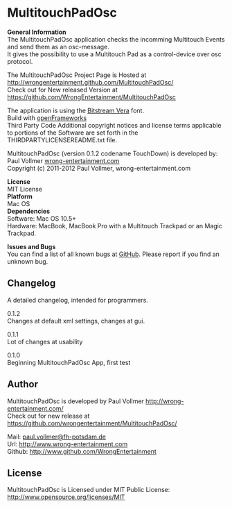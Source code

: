 # MultitouchPadOsc  
  
**General Information**  
The MultitouchPadOsc application checks the incomming Multitouch Events and send them as an osc-message.  
It gives the possibility to use a Multitouch Pad as a control-device over osc protocol.  
  
The MultitouchPadOsc Project Page is Hosted at http://wrongentertainment.github.com/MultitouchPadOsc/  
Check out for New released Version at https://github.com/WrongEntertainment/MultitouchPadOsc  
  
The application is using the [Bitstream Vera](http://ftp.gnome.org/pub/GNOME/sources/ttf-bitstream-vera/1.10/) font.  
Build with [openFrameworks](http://www.openframeworks.cc)  
Third Party Code Additional copyright notices and license terms applicable to portions of the Software are set forth in the THIRDPARTYLICENSEREADME.txt file.  
  
MultitouchPadOsc (version 0.1.2 codename TouchDown) is developed by:  
Paul Vollmer [wrong-entertainment.com](http://wrong-entertainment.com)  
Copyright (c) 2011-2012 Paul Vollmer, wrong-entertainment.com  
  
  
**License**  
MIT License  
**Platform**  
Mac OS  
**Dependencies**  
Software: Mac OS 10.5+  
Hardware: MacBook, MacBook Pro with a Multitouch Trackpad or an Magic Trackpad.
  
**Issues and Bugs**  
You can find a list of all known bugs at [GitHub](https://github.com/wrongentertainment/ofxXmlDefaulSettings/issues). Please report if you find an unknown bug.  
  
  
## Changelog  
A detailed changelog, intended for programmers.  
  
0.1.2  
Changes at default xml settings, changes at gui.  
  
0.1.1  
Lot of changes at usability  
  
0.1.0  
Beginning MultitouchPadOsc App, first test  
  
  
## Author
MultitouchPadOsc is developed by Paul Vollmer http://wrong-entertainment.com/  
Check out for new release at https://github.com/wrongentertainment/MultitouchPadOsc/  
  
Mail: paul.vollmer@fh-potsdam.de  
Url: http://www.wrong-entertainment.com  
Github: http://www.github.com/WrongEntertainment  
  
  
## License  
MultitouchPadOsc is Licensed under MIT Public License: http://www.opensource.org/licenses/MIT  
